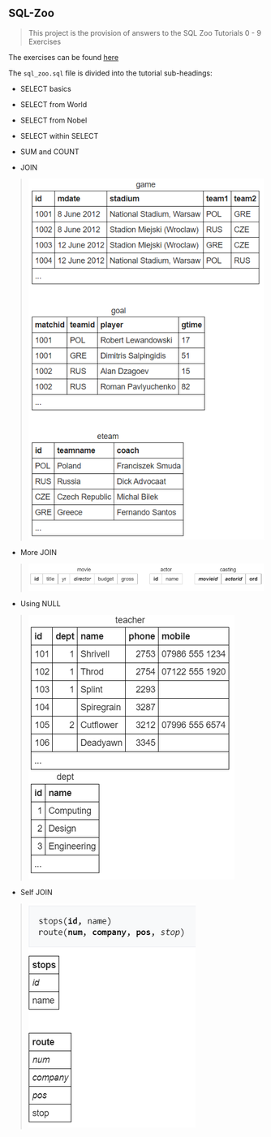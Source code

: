 ## SQL-Zoo

> This project is the provision of answers to the SQL Zoo Tutorials 0 - 9 Exercises

The exercises can be found [here](http://sqlzoo.net/wiki/Main_Page)

The `sql_zoo.sql` file is divided into the tutorial sub-headings:

- SELECT basics

- SELECT from World

- SELECT from Nobel

- SELECT within SELECT

- SUM and COUNT

- JOIN
>![join](./images/join_table_format.jpg)

- More JOIN
> ![more_join](./images/more_join_table_format.jpg)

- Using NULL
> ![null](./images/null_format.jpg)

- Self JOIN
> ![self_join](./images/self_join_format.jpg)
